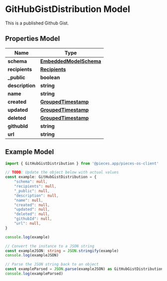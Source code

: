 
# GitHubGistDistribution Model

This is a published Github Gist.

## Properties Model

Name | Type
------------ | -------------
**schema** | [**EmbeddedModelSchema**](EmbeddedModelSchema)
**recipients** | [**Recipients**](Recipients)
**_public** | **boolean**
**description** | **string**
**name** | **string**
**created** | [**GroupedTimestamp**](GroupedTimestamp)
**updated** | [**GroupedTimestamp**](GroupedTimestamp)
**deleted** | [**GroupedTimestamp**](GroupedTimestamp)
**githubId** | **string**
**url** | **string**

## Example Model

```typescript
import { GitHubGistDistribution } from '@pieces.app/pieces-os-client'

// TODO: Update the object below with actual values
const example: GitHubGistDistribution = {
    "schema": null,
    "recipients": null,
    "_public": null,
    "description": null,
    "name": null,
    "created": null,
    "updated": null,
    "deleted": null,
    "githubId": null,
    "url": null,
}

console.log(example)

// Convert the instance to a JSON string
const exampleJSON: string = JSON.stringify(example)
console.log(exampleJSON)

// Parse the JSON string back to an object
const exampleParsed = JSON.parse(exampleJSON) as GitHubGistDistribution
console.log(exampleParsed)
```


